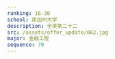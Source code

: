 ```yaml
---
ranking: 16-30
school: 南加州大学
description: 全美第二十二
src: /assets/offer_update/062.jpg
major: 金融工程
sequence: 79
---
```


